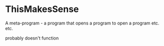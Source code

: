 # ThisMakesSense
A meta-program - a program that opens a program to open a program etc. etc.

probably doesn't function
